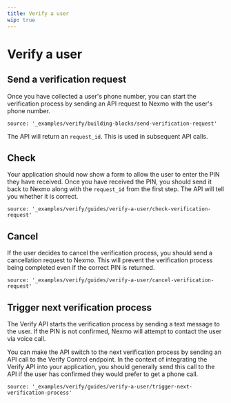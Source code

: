 ```yaml
---
title: Verify a user
wip: true
---
```


# Verify a user

## Send a verification request

Once you have collected a user's phone number, you can start the verification process by sending an API request to Nexmo with the user's phone number.

```tabbed_examples
source: '_examples/verify/building-blocks/send-verification-request'
```

The API will return an `request_id`. This is used in subsequent API calls.

## Check

Your application should now show a form to allow the user to enter the PIN they have received. Once you have received the PIN, you should send it back to Nexmo along with the `request_id` from the first step. The API will tell you whether it is correct.

```tabbed_examples
source: '_examples/verify/guides/verify-a-user/check-verification-request'
```

## Cancel

If the user decides to cancel the verification process, you should send a cancellation request to Nexmo. This will prevent the verification process being completed even if the correct PIN is returned.

```tabbed_examples
source: '_examples/verify/guides/verify-a-user/cancel-verification-request'
```

## Trigger next verification process

The Verify API starts the verification process by sending a text message to the user. If the PIN is not confirmed, Nexmo will attempt to contact the user via voice call.

You can make the API switch to the next verification process by sending an API call to the Verify Control endpoint. In the context of integrating the Verify API into your application, you should generally send this call to the API if the user has confirmed they would prefer to get a phone call.

```tabbed_examples
source: '_examples/verify/guides/verify-a-user/trigger-next-verification-process'
```